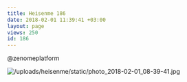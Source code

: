 ```yaml
---
title: Heisenme 186
date: 2018-02-01 11:39:41 +03:00
layout: page
views: 250
id: 186
---
```


@zenomeplatform



![/uploads/heisenme/static/photo_2018-02-01_08-39-41.jpg](/uploads/heisenme/static/photo_2018-02-01_08-39-41.jpg)
